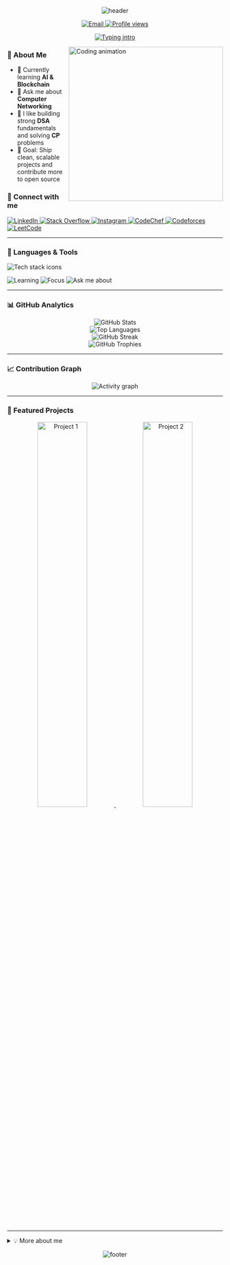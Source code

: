 <!-- -----------------------------------------------------------
💡 Drop this into your GitHub profile README.md
     Clean, modern, dark/light aware, and mobile-friendly
------------------------------------------------------------ -->

<!-- Header / Hero -->
<p align="center">
  <img src="https://capsule-render.vercel.app/api?type=waving&color=0:6a11cb,100:2575fc&height=180&section=header&text=Hi%20👋,%20I'm%20Aryan%20Singh&fontSize=38&fontColor=ffffff&animation=twinkling" alt="header"/>
</p>

<p align="center">
  <a href="mailto:aggsijs527@gmail.com">
    <img alt="Email" src="https://img.shields.io/badge/Email-aggsijs527%40gmail.com-EA4335?style=for-the-badge&logo=gmail&logoColor=white">
  </a>
  <a href="https://komarev.com/ghpvc/?username=tigpy">
    <img alt="Profile views" src="https://komarev.com/ghpvc/?username=tigpy&label=Profile%20views&color=0e75b6&style=for-the-badge">
  </a>
</p>

<p align="center">
  <a href="#">
    <img src="https://readme-typing-svg.demolab.com?font=Fira+Code&weight=600&size=22&pause=1200&center=true&vCenter=true&width=900&lines=Passionate+BSc+IT+Student;Mastering+Java%2C+Web+Dev%2C+and+DSA;Competitive+Programming+%E2%9A%94%EF%B8%8F;Always+learning+AI+%26+Blockchain" alt="Typing intro" />
  </a>
</p>

<img align="right" alt="Coding animation" width="360" src="https://media1.tenor.com/m/s6eHxBGHvlIAAAAC/animation-cartoons.gif"/>

<!-- About -->
### 🚀 About Me
- 🌱 Currently learning **AI & Blockchain**
- 💬 Ask me about **Computer Networking**
- 🧠 I like building strong **DSA** fundamentals and solving **CP** problems
- 🎯 Goal: Ship clean, scalable projects and contribute more to open source

<!-- Socials -->
### 🤝 Connect with me
<p>
  <a href="https://linkedin.com/in/-aryan-artx-" target="_blank">
    <img alt="LinkedIn" src="https://img.shields.io/badge/LinkedIn-Aryan%20Singh-0A66C2?style=for-the-badge&logo=linkedin&logoColor=white">
  </a>
  <a href="https://stackoverflow.com/users/22900112" target="_blank">
    <img alt="Stack Overflow" src="https://img.shields.io/badge/Stack%20Overflow-22900112-F58025?style=for-the-badge&logo=stackoverflow&logoColor=white">
  </a>
  <a href="https://instagram.com/aryan_artx_" target="_blank">
    <img alt="Instagram" src="https://img.shields.io/badge/Instagram-aryan__artx__-E4405F?style=for-the-badge&logo=instagram&logoColor=white">
  </a>
  <a href="https://www.codechef.com/users/cout_aryanrtx" target="_blank">
    <img alt="CodeChef" src="https://img.shields.io/badge/CodeChef-cout__aryanrtx-5B4638?style=for-the-badge&logo=codechef&logoColor=white">
  </a>
  <a href="https://codeforces.com/profile/aryan_artx_" target="_blank">
    <img alt="Codeforces" src="https://img.shields.io/badge/Codeforces-aryan__artx__-1F8ACB?style=for-the-badge&logo=codeforces&logoColor=white">
  </a>
  <a href="https://www.leetcode.com/aryan_artx_" target="_blank">
    <img alt="LeetCode" src="https://img.shields.io/badge/LeetCode-aryan__artx__-FFA116?style=for-the-badge&logo=leetcode&logoColor=white">
  </a>
</p>

---

<!-- Tech stack -->
### 🧰 Languages & Tools
<p>
  <picture>
    <source media="(prefers-color-scheme: dark)" srcset="https://skillicons.dev/icons?i=java,cpp,python,html,css,js,php,bootstrap,linux,git,mysql,postman,vscode,idea&perline=8&theme=dark">
    <img alt="Tech stack icons" src="https://skillicons.dev/icons?i=java,cpp,python,html,css,js,php,bootstrap,linux,git,mysql,postman,vscode,idea&perline=8">
  </picture>
</p>

<!-- Quick badges -->
<p>
  <img alt="Learning" src="https://img.shields.io/badge/Currently%20Learning-AI%20%26%20Blockchain-6a11cb?style=flat-square">
  <img alt="Focus" src="https://img.shields.io/badge/Focus-DSA%20%26%20CP-2575fc?style=flat-square">
  <img alt="Ask me about" src="https://img.shields.io/badge/Ask%20me%20about-Networking-00b894?style=flat-square">
</p>

---

<!-- GitHub Stats (auto dark/light) -->
### 📊 GitHub Analytics
<div align="center">

  <picture>
    <source media="(prefers-color-scheme: dark)" srcset="https://github-readme-stats.vercel.app/api?username=tigpy&show_icons=true&hide_border=true&count_private=true&include_all_commits=true&theme=radical">
    <img alt="GitHub Stats" src="https://github-readme-stats.vercel.app/api?username=tigpy&show_icons=true&hide_border=true&count_private=true&include_all_commits=true">
  </picture>

  <br/>

  <picture>
    <source media="(prefers-color-scheme: dark)" srcset="https://github-readme-stats.vercel.app/api/top-langs/?username=tigpy&layout=compact&hide_border=true&theme=radical">
    <img alt="Top Languages" src="https://github-readme-stats.vercel.app/api/top-langs/?username=tigpy&layout=compact&hide_border=true">
  </picture>

  <br/>

  <picture>
    <source media="(prefers-color-scheme: dark)" srcset="https://streak-stats.demolab.com?user=tigpy&hide_border=true&theme=radical">
    <img alt="GitHub Streak" src="https://streak-stats.demolab.com?user=tigpy&hide_border=true">
  </picture>

  <br/>

  <picture>
    <source media="(prefers-color-scheme: dark)" srcset="https://github-profile-trophy.vercel.app/?username=tigpy&theme=onestar&no-frame=true&row=1&margin-w=10">
    <img alt="GitHub Trophies" src="https://github-profile-trophy.vercel.app/?username=tigpy&no-frame=true&row=1&margin-w=10">
  </picture>

</div>

---

<!-- Activity Graph -->
### 📈 Contribution Graph
<p align="center">
  <picture>
    <source media="(prefers-color-scheme: dark)" srcset="https://github-readme-activity-graph.vercel.app/graph?username=tigpy&bg_color=0d1117&color=ffffff&line=6a11cb&point=ffffff&area=true&hide_border=true">
    <img alt="Activity graph" src="https://github-readme-activity-graph.vercel.app/graph?username=tigpy&bg_color=ffffff&color=000000&line=2575fc&point=000000&area=true&hide_border=true">
  </picture>
</p>

---

<!-- Featured Projects (replace with your repos) -->
### 🧩 Featured Projects
<p align="center">
  <!-- Replace owner/repo with your repositories -->
  <a href="https://github.com/tigpy/your-project-1">
    <img width="48%" alt="Project 1" src="https://github-readme-stats.vercel.app/api/pin/?username=tigpy&repo=your-project-1&hide_border=true">
  </a>
  <a href="https://github.com/tigpy/your-project-2">
    <img width="48%" alt="Project 2" src="https://github-readme-stats.vercel.app/api/pin/?username=tigpy&repo=your-project-2&hide_border=true">
  </a>
</p>

---

<!-- Fun facts / CTA -->
<details>
  <summary>💡 More about me</summary>

  - I enjoy solving problems on **LeetCode**, **Codeforces**, and **CodeChef**  
  - I’m open to **collaborations** on Java, Web, and DSA projects  
  - Fun fact: I treat `git` like a diary—small, frequent commits 📘  

</details>

<!-- Footer -->
<p align="center">
  <img src="https://capsule-render.vercel.app/api?type=waving&color=0:2575fc,100:6a11cb&height=120&section=footer" alt="footer"/>
</p>

<!-- -----------------------------------------------------------
Notes:
- Update "Featured Projects" with real repositories.
- All images auto-adapt to dark/light themes where possible.
- Keep the coding GIF if you like; replace the URL anytime.
------------------------------------------------------------ -->
